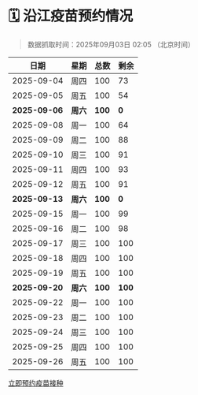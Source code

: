 # 🗓️ 沿江疫苗预约情况

> 数据抓取时间：2025年09月03日 02:05 （北京时间）

| 日期 | 星期 | 总数 | 剩余 |
|------|------|------|------|
| 2025-09-04 | 周四 | 100 | 73 |
| 2025-09-05 | 周五 | 100 | 54 |
| **2025-09-06** | **周六** | **100** | **0** |
| 2025-09-08 | 周一 | 100 | 64 |
| 2025-09-09 | 周二 | 100 | 88 |
| 2025-09-10 | 周三 | 100 | 91 |
| 2025-09-11 | 周四 | 100 | 93 |
| 2025-09-12 | 周五 | 100 | 91 |
| **2025-09-13** | **周六** | **100** | **0** |
| 2025-09-15 | 周一 | 100 | 99 |
| 2025-09-16 | 周二 | 100 | 98 |
| 2025-09-17 | 周三 | 100 | 100 |
| 2025-09-18 | 周四 | 100 | 100 |
| 2025-09-19 | 周五 | 100 | 100 |
| **2025-09-20** | **周六** | **100** | **100** |
| 2025-09-22 | 周一 | 100 | 100 |
| 2025-09-23 | 周二 | 100 | 100 |
| 2025-09-24 | 周三 | 100 | 100 |
| 2025-09-25 | 周四 | 100 | 100 |
| 2025-09-26 | 周五 | 100 | 100 |


<div class="button-container">
<a class="btn" href="http://yfzweb.ishequ.net/#/login" target="_blank">立即预约疫苗接种</a>
</div>
